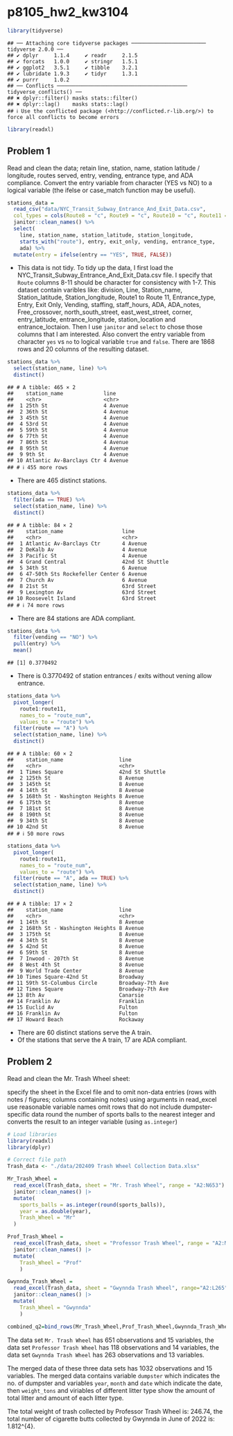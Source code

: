 p8105_hw2_kw3104
================

``` r
library(tidyverse)
```

    ## ── Attaching core tidyverse packages ──────────────────────── tidyverse 2.0.0 ──
    ## ✔ dplyr     1.1.4     ✔ readr     2.1.5
    ## ✔ forcats   1.0.0     ✔ stringr   1.5.1
    ## ✔ ggplot2   3.5.1     ✔ tibble    3.2.1
    ## ✔ lubridate 1.9.3     ✔ tidyr     1.3.1
    ## ✔ purrr     1.0.2     
    ## ── Conflicts ────────────────────────────────────────── tidyverse_conflicts() ──
    ## ✖ dplyr::filter() masks stats::filter()
    ## ✖ dplyr::lag()    masks stats::lag()
    ## ℹ Use the conflicted package (<http://conflicted.r-lib.org/>) to force all conflicts to become errors

``` r
library(readxl)
```

## Problem 1

Read and clean the data; retain line, station, name, station latitude /
longitude, routes served, entry, vending, entrance type, and ADA
compliance. Convert the entry variable from character (YES vs NO) to a
logical variable (the ifelse or case_match function may be useful).

``` r
stations_data = 
  read_csv("data/NYC_Transit_Subway_Entrance_And_Exit_Data.csv", 
  col_types = cols(Route8 = "c", Route9 = "c", Route10 = "c", Route11 = "c")) %>% 
  janitor::clean_names() %>% 
  select(
    line, station_name, station_latitude, station_longitude, 
    starts_with("route"), entry, exit_only, vending, entrance_type, 
    ada) %>% 
  mutate(entry = ifelse(entry == "YES", TRUE, FALSE))
```

- This data is not tidy. To tidy up the data, I first load the
  NYC_Transit_Subway_Entrance_And_Exit_Data.csv file. I specify that
  `Route` columns 8-11 should be character for consistency with 1-7.
  This dataset contain varibles like: division, Line, Station_name,
  Station_latitude, Station_longitude, Route1 to Route 11,
  Entrance_type, Entry, Exit Only, Vending, staffing, staff_hours, ADA,
  ADA_notes, Free_crossover, north_south_street, east_west_street,
  corner, entry_latitude, entrance_longitude, station_location and
  entrance_loctaion. Then I use `janitor` and `select` to chose those
  columns that I am interested. Also convert the entry variable from
  character `yes` vs `no` to logical variable `true` and `false`. There
  are 1868 rows and 20 columns of the resulting dataset.

``` r
stations_data %>%  
  select(station_name, line) %>%  
  distinct()
```

    ## # A tibble: 465 × 2
    ##    station_name             line    
    ##    <chr>                    <chr>   
    ##  1 25th St                  4 Avenue
    ##  2 36th St                  4 Avenue
    ##  3 45th St                  4 Avenue
    ##  4 53rd St                  4 Avenue
    ##  5 59th St                  4 Avenue
    ##  6 77th St                  4 Avenue
    ##  7 86th St                  4 Avenue
    ##  8 95th St                  4 Avenue
    ##  9 9th St                   4 Avenue
    ## 10 Atlantic Av-Barclays Ctr 4 Avenue
    ## # ℹ 455 more rows

- There are 465 distinct stations.

``` r
stations_data %>%  
  filter(ada == TRUE) %>%  
  select(station_name, line) %>%  
  distinct()
```

    ## # A tibble: 84 × 2
    ##    station_name                   line           
    ##    <chr>                          <chr>          
    ##  1 Atlantic Av-Barclays Ctr       4 Avenue       
    ##  2 DeKalb Av                      4 Avenue       
    ##  3 Pacific St                     4 Avenue       
    ##  4 Grand Central                  42nd St Shuttle
    ##  5 34th St                        6 Avenue       
    ##  6 47-50th Sts Rockefeller Center 6 Avenue       
    ##  7 Church Av                      6 Avenue       
    ##  8 21st St                        63rd Street    
    ##  9 Lexington Av                   63rd Street    
    ## 10 Roosevelt Island               63rd Street    
    ## # ℹ 74 more rows

- There are 84 stations are ADA compliant.

``` r
stations_data %>%  
  filter(vending == "NO") %>% 
  pull(entry) %>%  
  mean()
```

    ## [1] 0.3770492

- There is 0.3770492 of station entrances / exits without vening allow
  entrance.

``` r
stations_data %>%  
  pivot_longer(
    route1:route11,
    names_to = "route_num",
    values_to = "route") %>% 
  filter(route == "A") %>%  
  select(station_name, line) %>% 
  distinct()
```

    ## # A tibble: 60 × 2
    ##    station_name                  line           
    ##    <chr>                         <chr>          
    ##  1 Times Square                  42nd St Shuttle
    ##  2 125th St                      8 Avenue       
    ##  3 145th St                      8 Avenue       
    ##  4 14th St                       8 Avenue       
    ##  5 168th St - Washington Heights 8 Avenue       
    ##  6 175th St                      8 Avenue       
    ##  7 181st St                      8 Avenue       
    ##  8 190th St                      8 Avenue       
    ##  9 34th St                       8 Avenue       
    ## 10 42nd St                       8 Avenue       
    ## # ℹ 50 more rows

``` r
stations_data %>%  
  pivot_longer(
    route1:route11,
    names_to = "route_num",
    values_to = "route") %>%  
  filter(route == "A", ada == TRUE) %>% 
  select(station_name, line) %>%  
  distinct()
```

    ## # A tibble: 17 × 2
    ##    station_name                  line            
    ##    <chr>                         <chr>           
    ##  1 14th St                       8 Avenue        
    ##  2 168th St - Washington Heights 8 Avenue        
    ##  3 175th St                      8 Avenue        
    ##  4 34th St                       8 Avenue        
    ##  5 42nd St                       8 Avenue        
    ##  6 59th St                       8 Avenue        
    ##  7 Inwood - 207th St             8 Avenue        
    ##  8 West 4th St                   8 Avenue        
    ##  9 World Trade Center            8 Avenue        
    ## 10 Times Square-42nd St          Broadway        
    ## 11 59th St-Columbus Circle       Broadway-7th Ave
    ## 12 Times Square                  Broadway-7th Ave
    ## 13 8th Av                        Canarsie        
    ## 14 Franklin Av                   Franklin        
    ## 15 Euclid Av                     Fulton          
    ## 16 Franklin Av                   Fulton          
    ## 17 Howard Beach                  Rockaway

- There are 60 distinct stations serve the A train.
- Of the stations that serve the A train, 17 are ADA compliant.

## Problem 2

Read and clean the Mr. Trash Wheel sheet:

specify the sheet in the Excel file and to omit non-data entries (rows
with notes / figures; columns containing notes) using arguments in
read_excel use reasonable variable names omit rows that do not include
dumpster-specific data round the number of sports balls to the nearest
integer and converts the result to an integer variable (using
`as.integer`)

``` r
# Load libraries
library(readxl)
library(dplyr)

# Correct file path
Trash_data <- "./data/202409 Trash Wheel Collection Data.xlsx"  
```

``` r
Mr_Trash_Wheel = 
  read_excel(Trash_data, sheet = "Mr. Trash Wheel", range = "A2:N653") |> 
  janitor::clean_names() |>
  mutate(
    sports_balls = as.integer(round(sports_balls)),
    year = as.double(year),
    Trash_Wheel = "Mr"
  )

Prof_Trash_Wheel = 
  read_excel(Trash_data, sheet = "Professor Trash Wheel", range = "A2:M120") |>
  janitor::clean_names() |>
  mutate(
    Trash_Wheel = "Prof"
    )

Gwynnda_Trash_Wheel = 
  read_excel(Trash_data, sheet = "Gwynnda Trash Wheel", range="A2:L265") |>
  janitor::clean_names() |>
  mutate(
    Trash_Wheel = "Gwynnda"
    )

combined_q2=bind_rows(Mr_Trash_Wheel,Prof_Trash_Wheel,Gwynnda_Trash_Wheel)
```

The data set `Mr. Trash Wheel` has 651 observations and 15 variables,
the data set `Professor Trash Wheel` has 118 observations and 14
variables, the data set `Gwynnda Trash Wheel` has 263 observations and
13 variables.

The merged data of these three data sets has 1032 observations and 15
variables. The merged data contains variable `dumpster` which indicates
the no. of dumpster and variables `year`, `month` and `date` which
indicate the date, then `weight_tons` and viriables of different litter
type show the amount of total litter and amount of each litter type.

The total weight of trash collected by Professor Trash Wheel is: 246.74,
the total number of cigarette butts collected by Gwynnda in June of 2022
is: 1.812^{4}.
